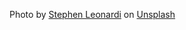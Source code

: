 Photo by <a href="https://unsplash.com/@stephenleo1982?utm_source=unsplash&utm_medium=referral&utm_content=creditCopyText">Stephen Leonardi</a> on <a href="https://unsplash.com/?utm_source=unsplash&utm_medium=referral&utm_content=creditCopyText">Unsplash</a>
  